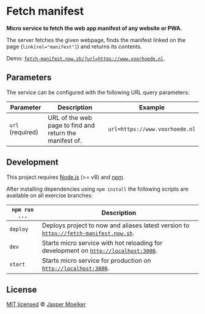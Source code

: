 # Fetch manifest

**Micro service to fetch the web app manifest of any website or PWA.**

The server fetches the given webpage, finds the manifest linked on the page (`link[rel="manifest"]`) and returns its contents.

Demo: [`fetch-manifest.now.sh/?url=https://www.voorhoede.nl`](https://fetch-manifest.now.sh/?url=https://www.voorhoede.nl).


## Parameters

The service can be configured with the following URL query parameters:

Parameter | Description | Example
--- | --- | ---
`url` (required) | URL of the web page to find and return the manifest of. | `url=https://www.voorhoede.nl`


## Development

This project requires [Node.js](http://nodejs.org/) (>= v8) and [npm](https://npmjs.org/).

After installing dependencies using `npm install` the following scripts are available on all exercise branches:

`npm run ...` | Description
---|---
`deploy` | Deploys project to now and aliases latest version to [`https://fetch-manifest.now.sh`](https://fetch-manifest.now.sh).
`dev` | Starts micro service with hot reloading for development on [`http://localhost:3000`](http://localhost:3000).
`start` | Starts micro service for production on [`http://localhost:3000`](http://localhost:3000).


## License

[MIT licensed](license) © [Jasper Moelker](https://twitter.com/jbmoelker)
